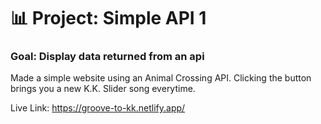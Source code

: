 # 📊 Project: Simple API 1

### Goal: Display data returned from an api

Made a simple website using an Animal Crossing API. Clicking the button brings you a new K.K. Slider song everytime.

Live Link: https://groove-to-kk.netlify.app/
